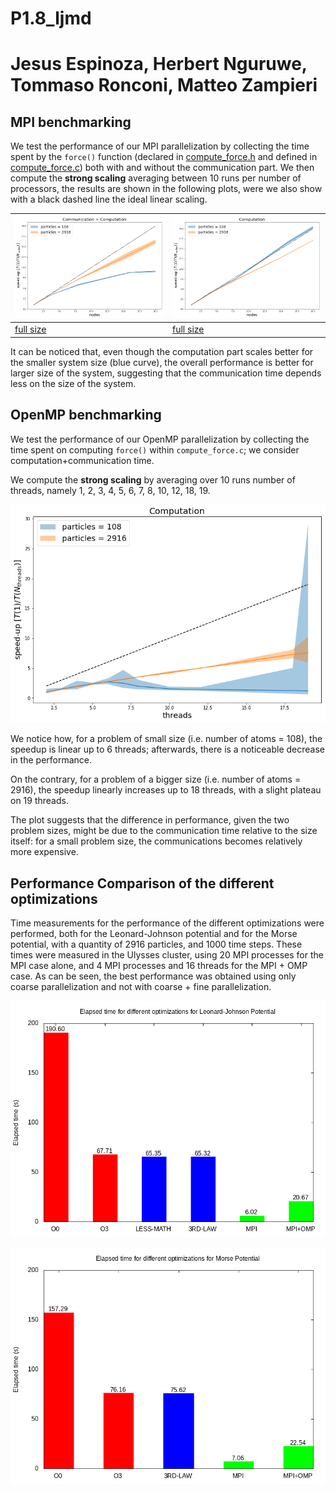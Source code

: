 # P1.8_ljmd
# Jesus Espinoza, Herbert Nguruwe, Tommaso Ronconi, Matteo Zampieri

## MPI benchmarking

We test the performance of our MPI parallelization by collecting the time spent by the `force()` function (declared in [compute_force.h](include/compute_force.h) and defined in [compute_force.c](src/compute_force.c)) both with and without the communication part.
We then compute the **strong scaling** averaging between 10 runs per number of processors, the results are shown in the following plots, were we also show with a black dashed line the ideal linear scaling.

| ![](MPI-benchmark/strong_scaling_comm+comp.png)         | ![](MPI-benchmark/strong_scaling_comp.png)         |
| ------------------------------------------------------- | -------------------------------------------------- |
| [full size](MPI-benchmark/strong_scaling_comm+comp.png) | [full size](MPI-benchmark/strong_scaling_comp.png) |

It can be noticed that, even though the computation part scales better for the smaller system size (blue curve), the overall performance is better for larger size of the system, suggesting that the communication time depends less on the size of the system.



## OpenMP benchmarking

We test the performance of our OpenMP parallelization by collecting the time spent on computing `force()` within `compute_force.c`;  we consider computation+communication time. 

We compute the **strong scaling** by averaging over 10 runs number of threads, namely 1, 2, 3, 4, 5, 6, 7, 8, 10, 12, 18, 19. 

![](OpenMP-benchmark/strong_scaling_omp.png)



We notice how, for a problem of small size (i.e. number of atoms = 108), the speedup is linear up to 6 threads; afterwards, there is a noticeable decrease in the performance.

On the contrary, for a problem of a bigger size (i.e. number of atoms = 2916), the speedup linearly increases up to 18 threads, with a slight plateau on 19 threads.

The plot suggests that the difference in performance, given the two problem sizes, might be due to the communication time relative to the size itself: for a small problem size, the communications becomes relatively more expensive.



## Performance Comparison of the different optimizations

Time measurements for the performance of the different optimizations were performed, both for the Leonard-Johnson potential and for the Morse potential, with a quantity of 2916 particles, and 1000 time steps. These times were measured in the Ulysses cluster, using 20 MPI processes for the MPI case alone, and 4 MPI processes and 16 threads for the MPI + OMP case.
As can be seen, the best performance was obtained using only coarse parallelization and not with coarse + fine parallelization.

![](time_measurements/DATA/time_profiling_LJ.png)



![](time_measurements/DATA/time_profiling_MS.png)